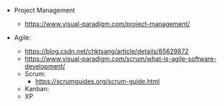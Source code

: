 
- Project Management
  - https://www.visual-paradigm.com/project-management/

- Agile:
  - https://blog.csdn.net/chktsang/article/details/85629872
  - https://www.visual-paradigm.com/scrum/what-is-agile-software-development/
  - Scrum:
     - https://scrumguides.org/scrum-guide.html
  - Kanban:
  - XP
  
 

